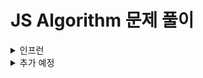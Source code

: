 # JS Algorithm 문제 풀이
<details>
  <summary>인프런</summary>

> ### 기본 문제 풀이

| 순번 | Tag                          | 태그                | 문제    |
| :--: | :--------------------------: | :-----------------: | :------: |
| 01 | 세 수 중 최솟값 | 기본문제 | [바로가기](./section_1/Q1.js) |
| 02 | 삼각형 판별하기 | 기본분제 | [바로가기](./section_1/Q2.js) |
| 03 | 연필 개수 | 기본문제 | [바로가기](./section_1/Q3.js) |
| 04 | 1부터 N까지 합 출력 | 기본문제 | [바로가기](./section_1/Q4.js) |
| 05 | 최솟값 구하기 | 기본문제 | [바로가기](./section_1/Q5.js) |
| 06 | 홀수 | 기본문제 | [바로가기](./section_1/Q6.js) |

</details>

<details>
  <summary>추가 예정</summary>

  > ### 예정

| 순번 | Tag                          | 태그                | 문제집    | 추천 문제 수 | 총 문제 수 |  상태             |
| :--: | :--------------------------: | :-----------------: | :------:  | :---------:  | :------: |:---------------:|
| 00 | 예시문제 | 자료구조 | [바로가기](./data_structure) | 16 | 25 | ![Todo] |


</details>

[TODO]: https://img.shields.io/badge/-TODO-DFFD26
[DOING]: https://img.shields.io/badge/-DOING-31AE0F
[DONE]: https://img.shields.io/badge/-DONE-0885CC
